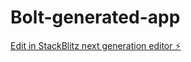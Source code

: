 # Bolt-generated-app

[Edit in StackBlitz next generation editor ⚡️](https://stackblitz.com/~/github.com/slashnotremote/Bolt-generated-app)